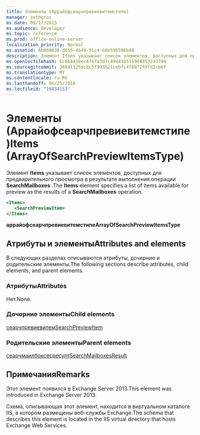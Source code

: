 ```yaml
---
title: Элементы (Аррайофсеарчпревиевитемстипе)
manager: sethgros
ms.date: 09/17/2015
ms.audience: Developer
ms.topic: reference
ms.prod: office-online-server
localization_priority: Normal
ms.assetid: 6b860638-d655-4a49-91c4-60e59b596b48
description: Элемент Items указывает список элементов, доступных для предварительного просмотра в результате выполнения операции SearchMailboxes.
ms.openlocfilehash: 6c6b4410ec4f6fa3d7c49d43b515908353233794
ms.sourcegitcommit: 34041125dc8c5f993b21cebfc4f8b72f0fd2cb6f
ms.translationtype: MT
ms.contentlocale: ru-RU
ms.lasthandoff: 06/25/2018
ms.locfileid: "19834153"
---
```

# <a name="items-arrayofsearchpreviewitemstype"></a><span data-ttu-id="a58bf-103">Элементы (Аррайофсеарчпревиевитемстипе)</span><span class="sxs-lookup"><span data-stu-id="a58bf-103">Items (ArrayOfSearchPreviewItemsType)</span></span>

<span data-ttu-id="a58bf-104">Элемент **Items** указывает список элементов, доступных для предварительного просмотра в результате выполнения операции **SearchMailboxes** .</span><span class="sxs-lookup"><span data-stu-id="a58bf-104">The **Items** element specifies a list of items available for preview as the results of a **SearchMailboxes** operation.</span></span> 
  
```XML
<Items>
   <SearchPreviewItem>
</Items>
```

 <span data-ttu-id="a58bf-105">**аррайофсеарчпревиевитемстипе**</span><span class="sxs-lookup"><span data-stu-id="a58bf-105">**ArrayOfSearchPreviewItemsType**</span></span>
## <a name="attributes-and-elements"></a><span data-ttu-id="a58bf-106">Атрибуты и элементы</span><span class="sxs-lookup"><span data-stu-id="a58bf-106">Attributes and elements</span></span>

<span data-ttu-id="a58bf-107">В следующих разделах описываются атрибуты, дочерние и родительские элементы.</span><span class="sxs-lookup"><span data-stu-id="a58bf-107">The following sections describe attributes, child elements, and parent elements.</span></span>
  
### <a name="attributes"></a><span data-ttu-id="a58bf-108">Атрибуты</span><span class="sxs-lookup"><span data-stu-id="a58bf-108">Attributes</span></span>

<span data-ttu-id="a58bf-109">Нет.</span><span class="sxs-lookup"><span data-stu-id="a58bf-109">None.</span></span>
  
### <a name="child-elements"></a><span data-ttu-id="a58bf-110">Дочерние элементы</span><span class="sxs-lookup"><span data-stu-id="a58bf-110">Child elements</span></span>

[<span data-ttu-id="a58bf-111">сеарчпревиевитем</span><span class="sxs-lookup"><span data-stu-id="a58bf-111">SearchPreviewItem</span></span>](searchpreviewitem.md)
  
### <a name="parent-elements"></a><span data-ttu-id="a58bf-112">Родительские элементы</span><span class="sxs-lookup"><span data-stu-id="a58bf-112">Parent elements</span></span>

[<span data-ttu-id="a58bf-113">сеарчмаилбоксесресулт</span><span class="sxs-lookup"><span data-stu-id="a58bf-113">SearchMailboxesResult</span></span>](searchmailboxesresult.md)
  
## <a name="remarks"></a><span data-ttu-id="a58bf-114">Примечания</span><span class="sxs-lookup"><span data-stu-id="a58bf-114">Remarks</span></span>

<span data-ttu-id="a58bf-115">Этот элемент появился в Exchange Server 2013.</span><span class="sxs-lookup"><span data-stu-id="a58bf-115">This element was introduced in Exchange Server 2013.</span></span>
  
<span data-ttu-id="a58bf-116">Схема, описывающая этот элемент, находится в виртуальном каталоге IIS, в котором размещены веб-службы Exchange.</span><span class="sxs-lookup"><span data-stu-id="a58bf-116">The schema that describes this element is located in the IIS virtual directory that hosts Exchange Web Services.</span></span>
  

